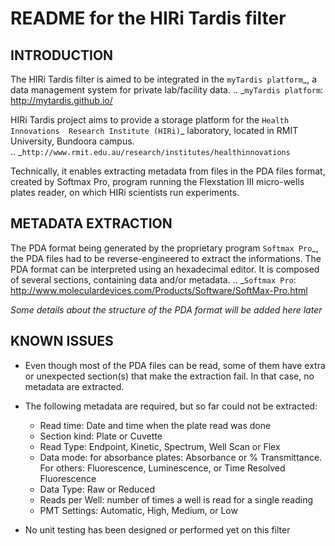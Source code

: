 README for the HIRi Tardis filter
=================================


INTRODUCTION
------------

The HIRi Tardis filter is aimed to be integrated in the `myTardis platform`_, a data 
management system for private lab/facility data.
.. _`myTardis platform`: http://mytardis.github.io/

HIRi Tardis project aims to provide a storage platform for the `Health Innovations 
Research Institute (HIRi)`_ laboratory, located in RMIT University, Bundoora campus.  
.. _`http://www.rmit.edu.au/research/institutes/healthinnovations`

Technically, it enables extracting metadata from files in the PDA files format, created by 
Softmax Pro, program running the Flexstation III micro-wells plates reader, on 
which HIRi scientists run experiments.



METADATA EXTRACTION
-------------------

The PDA format being generated by the proprietary program `Softmax Pro`_, the PDA files 
had to be reverse-engineered to extract the informations. The PDA format can be 
interpreted using an hexadecimal editor. It is composed of several sections, containing
data and/or metadata.
.. _`Softmax Pro`: http://www.moleculardevices.com/Products/Software/SoftMax-Pro.html

*Some details about the structure of the PDA format will be added here later*

KNOWN ISSUES
------------

- Even though most of the PDA files can be read, some of them have extra or unexpected 
section(s) that make the extraction fail. In that case, no metadata are extracted.

- The following metadata are required, but so far could not be extracted:
	- Read time: Date and time when the plate read was done
	- Section kind: Plate or Cuvette
	- Read Type: Endpoint, Kinetic, Spectrum, Well Scan or Flex
	- Data mode: for absorbance plates: Absorbance or % Transmittance. For others: 
	Fluorescence, Luminescence, or Time Resolved Fluorescence
	- Data Type: Raw or Reduced
	- Reads per Well: number of times a well is read for a single reading
	- PMT Settings: Automatic, High, Medium, or Low
	
- No unit testing has been designed or performed yet on this filter